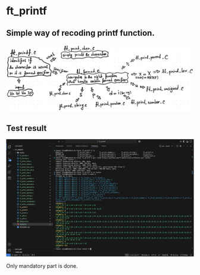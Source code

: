 # ft_printf

## Simple way of recoding printf function.<br>

<img src="./public/explanation.jpeg">

## Test result

<img src="./public/test_result.png">

Only mandatory part is done.
